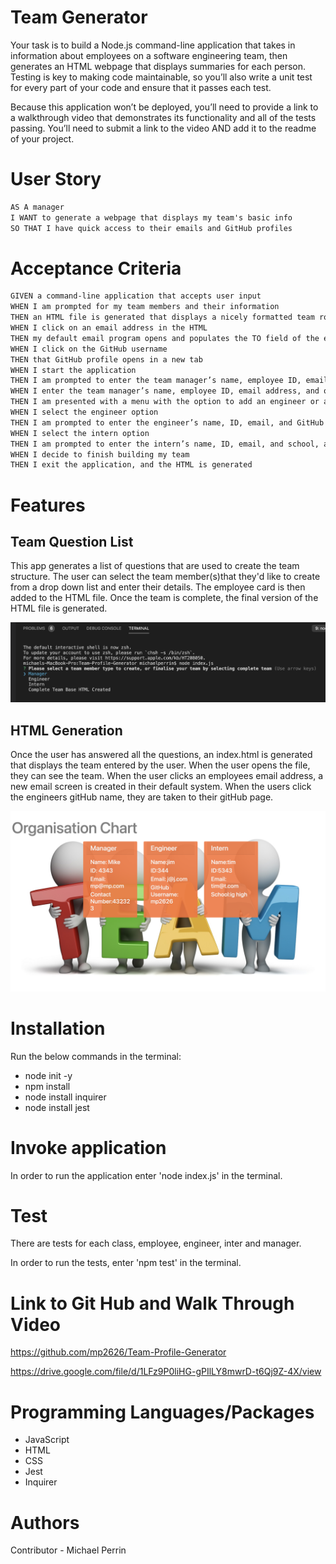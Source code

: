 # Team Generator
 
Your task is to build a Node.js command-line application that takes in information about employees on a software engineering team, then generates an HTML webpage that displays summaries for each person. Testing is key to making code maintainable, so you’ll also write a unit test for every part of your code and ensure that it passes each test.

Because this application won’t be deployed, you’ll need to provide a link to a walkthrough video that demonstrates its functionality and all of the tests passing. You’ll need to submit a link to the video AND add it to the readme of your project.

# User Story

```md
AS A manager
I WANT to generate a webpage that displays my team's basic info
SO THAT I have quick access to their emails and GitHub profiles
```
# Acceptance Criteria

```md
GIVEN a command-line application that accepts user input
WHEN I am prompted for my team members and their information
THEN an HTML file is generated that displays a nicely formatted team roster based on user input
WHEN I click on an email address in the HTML
THEN my default email program opens and populates the TO field of the email with the address
WHEN I click on the GitHub username
THEN that GitHub profile opens in a new tab
WHEN I start the application
THEN I am prompted to enter the team manager’s name, employee ID, email address, and office number
WHEN I enter the team manager’s name, employee ID, email address, and office number
THEN I am presented with a menu with the option to add an engineer or an intern or to finish building my team
WHEN I select the engineer option
THEN I am prompted to enter the engineer’s name, ID, email, and GitHub username, and I am taken back to the menu
WHEN I select the intern option
THEN I am prompted to enter the intern’s name, ID, email, and school, and I am taken back to the menu
WHEN I decide to finish building my team
THEN I exit the application, and the HTML is generated
```

# Features

## Team Question List

This app generates a list of questions that are used to create the team structure. The user can select the team member(s)that they'd like to create from a drop down list and enter their details. The employee card is then added to the HTML file. Once the team is complete, the final version of the HTML file is generated.

![Questions](/images/questions.png)

## HTML Generation

Once the user has answered all the questions, an index.html is generated that displays the team entered by the user. When the user opens the file, they can see the team. When the user clicks an employees email address, a new email screen is created in their default system. When the users click the engineers gitHub name, they are taken to their gitHub page.

![readme](/images/team_page.png)

# Installation

Run the below commands in the terminal:

* node init -y
* npm install
* node install inquirer
* node install jest

# Invoke application

In order to run the application enter 'node index.js' in the terminal.

# Test

There are tests for each class, employee, engineer, inter and manager.

In order to run the tests, enter 'npm test' in the terminal.

# Link to Git Hub and Walk Through Video

https://github.com/mp2626/Team-Profile-Generator

https://drive.google.com/file/d/1LFz9P0liHG-gPIlLY8mwrD-t6Qj9Z-4X/view

# Programming Languages/Packages
 * JavaScript
 * HTML
 * CSS
 * Jest
 * Inquirer

# Authors
Contributor - Michael Perrin


